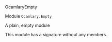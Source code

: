 OcamlaryEmpty

Module  `` Ocamlary.Empty `` 

A plain, empty module

This module has a signature without any members.

